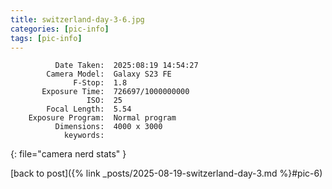 ```yaml
---
title: switzerland-day-3-6.jpg
categories: [pic-info]
tags: [pic-info]
---
```


```text
          Date Taken:  2025:08:19 14:54:27
        Camera Model:  Galaxy S23 FE
              F-Stop:  1.8
       Exposure Time:  726697/1000000000
                 ISO:  25
        Focal Length:  5.54
    Exposure Program:  Normal program
          Dimensions:  4000 x 3000
            keywords:  
```
{: file="camera nerd stats" }

[back to post]({% link _posts/2025-08-19-switzerland-day-3.md %}#pic-6)